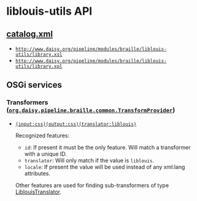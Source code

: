 # liblouis-utils API

## <a href="resources/META-INF/catalog.xml" class="source">catalog.xml</a>

- <a href="resources/xml/library.xsl" class="apidoc">`http://www.daisy.org/pipeline/modules/braille/liblouis-utils/library.xsl`</a>
- <a href="resources/xml/library.xpl" class="apidoc">`http://www.daisy.org/pipeline/modules/braille/liblouis-utils/library.xpl`</a>

## OSGi services

### Transformers ([`org.daisy.pipeline.braille.common.TransformProvider`](http://daisy.github.io/pipeline/api/org/daisy/pipeline/braille/common/TransformProvider.html))

- [`(input:css)(output:css)(translator:liblouis)`](java/org/daisy/pipeline/braille/liblouis/impl/LiblouisCSSBlockTransform.java)
  
  Recognized features:
  
  - `id`: If present it must be the only feature. Will match a
      transformer with a unique ID.
  - `translator`: Will only match if the value is `liblouis`.
  - `locale`: If present the value will be used instead of any
      xml:lang attributes.
  
  Other features are used for finding sub-transformers of type
  [LiblouisTranslator](http://daisy.github.io/pipeline/api/org/daisy/pipeline/braille/liblouis/LiblouisTranslator.html).
  


<link rev="dp2:doc" href="./"/>
<link rel="rdf:type" href="http://www.daisy.org/ns/pipeline/apidoc"/>
